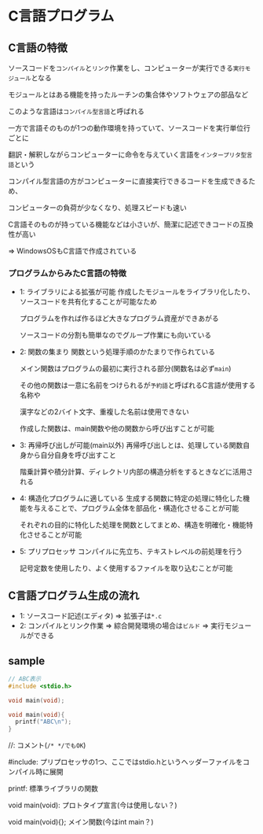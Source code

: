 # C言語プログラム

## C言語の特徴
ソースコードを`コンパイル`と`リンク`作業をし、コンピューターが実行できる`実行モジュール`となる

モジュールとはある機能を持ったルーチンの集合体やソフトウェアの部品など

このような言語は`コンパイル型言語`と呼ばれる

一方で言語そのものが1つの動作環境を持っていて、ソースコードを実行単位行ごとに

翻訳・解釈しながらコンピューターに命令を与えていく言語を`インタープリタ型言語`という

コンパイル型言語の方がコンピューターに直接実行できるコードを生成できるため、

コンピューターの負荷が少なくなり、処理スピードも速い

C言語そのものが持っている機能などは小さいが、簡潔に記述できコードの互換性が高い

=> WindowsOSもC言語で作成されている

### プログラムからみたC言語の特徴
- 1: ライブラリによる拡張が可能
  作成したモジュールをライブラリ化したり、ソースコードを共有化することが可能なため

  プログラムを作れば作るほど大きなプログラム資産ができあがる

  ソースコードの分割も簡単なのでグループ作業にも向いている

- 2: 関数の集まり
  関数という処理手順のかたまりで作られている

  メイン関数はプログラムの最初に実行される部分(関数名は必ず`main`)
  
  その他の関数は一意に名前をつけられるが`予約語`と呼ばれるC言語が使用する名称や

  漢字などの2バイト文字、重複した名前は使用できない

  作成した関数は、main関数や他の関数から呼び出すことが可能

- 3: 再帰呼び出しが可能(main以外)
  再帰呼び出しとは、処理している関数自身から自分自身を呼び出すこと

  階乗計算や積分計算、ディレクトリ内部の構造分析をするときなどに活用される

- 4: 構造化プログラムに適している
  生成する関数に特定の処理に特化した機能を与えることで、プログラム全体を部品化・構造化させることが可能

  それぞれの目的に特化した処理を関数としてまとめ、構造を明確化・機能特化させることが可能

- 5: プリプロセッサ
  コンパイルに先立ち、テキストレベルの前処理を行う

  記号定数を使用したり、よく使用するファイルを取り込むことが可能

## C言語プログラム生成の流れ
- 1: ソースコード記述(エディタ) => 拡張子は`*.c`
- 2: コンパイルとリンク作業 => 綜合開発環境の場合は`ビルド` => 実行モジュールができる

## sample
```c
// ABC表示
#include <stdio.h>

void main(void);

void main(void){
  printf("ABC\n");
}
```
//: コメント(`/* */でもOK`)

#include: プリプロセッサの1つ、ここではstdio.hというヘッダーファイルをコンパイル時に展開

printf: 標準ライブラリの関数

void main(void): プロトタイプ宣言(今は使用しない？)

void main(void){}; メイン関数(今はint main？)


